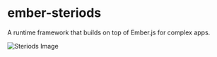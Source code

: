 ember-steriods
==============

A runtime framework that builds on top of Ember.js for complex apps.

![Steriods Image](http://www.barnorama.com/wp-content/images/2012/03/celebrity_steroids/03-celebrity_steroids.jpg)
